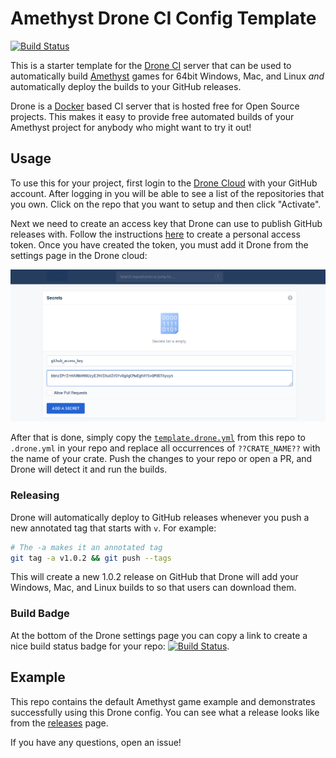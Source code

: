 # Amethyst Drone CI Config Template

[![Build Status](https://cloud.drone.io/api/badges/zicklag/amethyst-drone-config/status.svg)](https://cloud.drone.io/zicklag/amethyst-drone-config)

This is a starter template for the [Drone CI](https://drone.io) server that can be used to automatically build [Amethyst](https://github.com/amethyst/amethyst) games for 64bit Windows, Mac, and Linux *and* automatically deploy the builds to your GitHub releases.

Drone is a [Docker](https://docker.com) based CI server that is hosted free for Open Source projects. This makes it easy to provide free automated builds of your Amethyst project for anybody who might want to try it out!

## Usage

To use this for your project, first login to the [Drone Cloud](https://cloud.drone.io/) with your GitHub account. After logging in you will be able to see a list of the repositories that you own. Click on the repo that you want to setup and then click "Activate".

Next we need to create an access key that Drone can use to publish GitHub releases with. Follow the instructions [here](https://help.github.com/en/articles/creating-a-personal-access-token-for-the-command-line) to create a personal access token. Once you have created the token, you must add it Drone from the settings page in the Drone cloud:

![Drone Access Token](./img/add-github-access-key.png)

After that is done, simply copy the [`template.drone.yml`](https://github.com/zicklag/amethyst-drone-config/blob/master/.drone.yml) from this repo to `.drone.yml` in your repo and replace all occurrences of `??CRATE_NAME??` with the name of your crate. Push the changes to your repo or open a PR, and Drone will detect it and run the builds.

### Releasing

Drone will automatically deploy to GitHub releases whenever you push a new annotated tag that starts with `v`. For example:

```bash
# The -a makes it an annotated tag
git tag -a v1.0.2 && git push --tags
```

This will create a new 1.0.2 release on GitHub that Drone will add your Windows, Mac, and Linux builds to so that users can download them.

### Build Badge

At the bottom of the Drone settings page you can copy a link to create a nice build status badge for your repo: [![Build Status](https://cloud.drone.io/api/badges/zicklag/amethyst-drone-config/status.svg)](https://cloud.drone.io/zicklag/amethyst-drone-config).

## Example

This repo contains the default Amethyst game example and demonstrates successfully using this Drone config. You can see what a release looks like from the [releases](https://github.com/zicklag/amethyst-drone-config/releases) page.

If you have any questions, open an issue!
